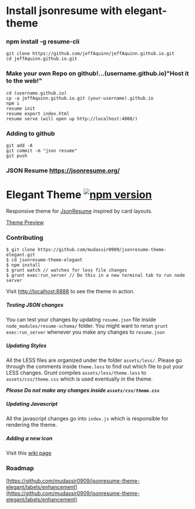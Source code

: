 # Install jsonresume with elegant-theme

### npm install -g resume-cli

```
git clone https://github.com/jeffAquinn/jeffAquinn.github.io.git
cd jeffAquinn.github.io.git
```
### Make your own Repo on github!...(username.github.io)"Host it to the web!"

```
cd (username.github.io)
cp -a jeffAquinn.github.io.git (your-username).github.io 
npm i
resume init
resume export index.html
resume serve (will open up http://localhost:4000/)
```

### Adding to github
```
git add -A
git commit -m "json resume"
git push
```

### JSON Resume https://jsonresume.org/

# Elegant Theme [![npm version](https://badge.fury.io/js/jsonresume-theme-elegant.svg)](http://badge.fury.io/js/jsonresume-theme-elegant)



Responsive theme for [JsonResume](https://jsonresume.org/) inspired by card layouts.

[Theme Preview](http://themes.jsonresume.org/elegant)

### Contributing
```
$ git clone https://github.com/mudassir0909/jsonresume-theme-elegant.git
$ cd jsonresume-theme-elegant
$ npm install
$ grunt watch // watches for less file changes
$ grunt exec:run_server // Do this in a new terminal tab to run node server
```
Visit [http://localhost:8888](http://localhost:8888) to see the theme in action.


##### Testing JSON changes
You can test your changes by updating `resume.json` file inside `node_modules/resume-schema/` folder. You might want to rerun `grunt exec:run_server` whenever you make any changes to `resume.json`

##### Updating Styles
All the LESS files are organized under the folder `assets/less/`. Please go through the comments inside `theme.less` to find out which file to put your LESS changes. Grunt compiles `assets/less/theme.less` to `assets/css/theme.css` which is used eventually in the theme.

**_Please Do not make any changes inside `assets/css/theme.css`_**

##### Updating Javascript
All the javascript changes go into `index.js` which is responsible for rendering the theme.

##### Adding a new icon
Visit this [wiki page](https://github.com/mudassir0909/jsonresume-theme-elegant/wiki/Adding-a-new-icon)

### Roadmap

[https://github.com/mudassir0909/jsonresume-theme-elegant/labels/enhancement](https://github.com/mudassir0909/jsonresume-theme-elegant/labels/enhancement)
